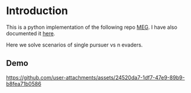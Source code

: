 # Introduction
This is a python implementation of the following repo [MEG](https://github.com/abinashagasti/Multiplayer_Reach_Avoid/tree/master/MEG). 
I have also documented it [here](https://github.com/Prajwal-Vijay/Pursuer_Evader_Games/blob/main/MEG_Python/MEGDocumentation.pdf).

Here we solve scenarios of single pursuer vs n evaders.
## Demo
https://github.com/user-attachments/assets/24520da7-1df7-47e9-89b9-b8fea71b0586

